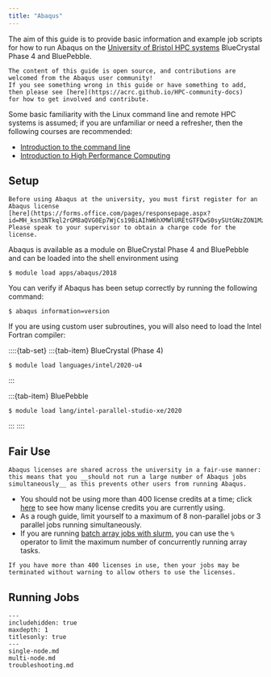 ```yaml
---
title: "Abaqus"
---
```


The aim of this guide is to provide basic information and example job scripts
for how to run Abaqus on the [University of Bristol HPC systems](https://www.bristol.ac.uk/acrc/high-performance-computing/)
BlueCrystal Phase 4 and BluePebble.

```{note}
The content of this guide is open source, and contributions are welcomed from the Abaqus user community!
If you see something wrong in this guide or have something to add, then please see [here](https://acrc.github.io/HPC-community-docs)
for how to get involved and contribute.
```

Some basic familiarity with the Linux command line and remote HPC systems is assumed;
if you are unfamiliar or need a refresher, then the following courses are recommended:

- [Introduction to the command line](https://altanner.github.io/intro_to_CLI/)
- [Introduction to High Performance Computing](https://www.acrc.bris.ac.uk/protected/hpc-docs/training/intro-to-hpc-slurm/index.html)

## Setup

```{important}
Before using Abaqus at the university, you must first register for an Abaqus license
[here](https://forms.office.com/pages/responsepage.aspx?id=MH_ksn3NTkql2rGM8aQVG0Ep7WjCs19BiAIhW6hXMWlUREtGTFQwS0sySUtGNzZON1MzR1A5TUJKMS4u).
Please speak to your supervisor to obtain a charge code for the license.
```

Abaqus is available as a module on BlueCrystal Phase 4 and BluePebble and can be loaded into the shell environment using

```console
$ module load apps/abaqus/2018
```

You can verify if Abaqus has been setup correctly by running the following command:

```console
$ abaqus information=version
```

If you are using custom user subroutines, you will also need to load the Intel Fortran compiler:

::::{tab-set}
:::{tab-item} BlueCrystal (Phase 4)
```console
$ module load languages/intel/2020-u4
```
:::

:::{tab-item} BluePebble
```console
$ module load lang/intel-parallel-studio-xe/2020
```
:::
::::

## Fair Use


```{important}
Abaqus licenses are shared across the university in a fair-use manner: 
this means that you __should not run a large number of Abaqus jobs
simultaneously__ as this prevents other users from running Abaqus.
```

- You should not be using more than 400 license credits at a time;
  click [here](http://licmon.fen.bris.ac.uk/licwatch/dsls/index.htm)
  to see how many license credits you are currently using.
- As a rough guide, limit yourself to a maximum of 8 non-parallel jobs
  or 3 parallel jobs running simultaneously.
- If you are running [batch array jobs with slurm](https://slurm.schedmd.com/sbatch.html#OPT_array),
  you can use the `%` operator to limit the maximum number of concurrently running array tasks.


```{warning}
If you have more than 400 licenses in use, then your jobs may be
terminated without warning to allow others to use the licenses.
```

## Running Jobs

```{toctree}
---
includehidden: true
maxdepth: 1
titlesonly: true
---
single-node.md
multi-node.md
troubleshooting.md
```